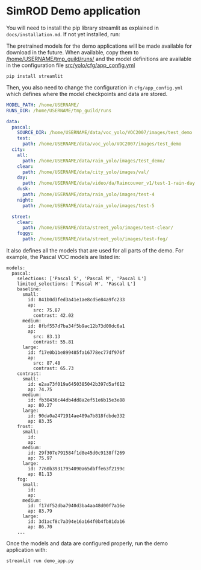# SimROD Demo application

You will need to install the pip library streamlit as explained in `docs/installation.md`. If not yet installed, run:

The pretrained models for the demo applications will be made available for download in the future. When available, copy them to [/home/USERNAME/tmp_guild/runs/](/home/USERNAME/tmp_guild/runs/) and the model definitions are available in the configuration file [src/yolo/cfg/app_config.yml](cfg/app_config.yml)


```
pip install streamlit
```

Then, you also need to change the configuration in `cfg/app_config.yml` which defines where the model checkpoints and data are stored. 

```yaml
MODEL_PATH: /home/USERNAME/
RUNS_DIR: /home/USERNAME/tmp_guild/runs

data:
  pascal:
    SOURCE_DIR: /home/USERNAME/data/voc_yolo/VOC2007/images/test_demo
    test:
      path: /home/USERNAME/data/voc_yolo/VOC2007/images/test_demo
  city:
    all:
      path: /home/USERNAME/data/rain_yolo/images/test_demo/
    clear:
      path: /home/USERNAME/data/city_yolo/images/val/
    day:
      path: /home/USERNAME/data/video/da/Raincouver_v1/test-1-rain-day.mp4
    dusk:
      path: /home/USERNAME/data/rain_yolo/images/test-4
    night:
      path: /home/USERNAME/data/rain_yolo/images/test-5

  street:
    clear:
      path: /home/USERNAME/data/street_yolo/images/test-clear/
    foggy:
      path: /home/USERNAME/data/street_yolo/images/test-fog/
```

It also defines all the models that are used for all parts of the demo. For example, the Pascal VOC models are listed in:

```
models:
  pascal:
    selections: ['Pascal S', 'Pascal M', 'Pascal L']
    limited_selections: ['Pascal M', 'Pascal L']
    baseline:
      small:
        id: 841b0d3fed3a41e1ae8cd5e84a9fc233
        ap:
          src: 75.87
          contrast: 42.02
      medium:
        id: 8fbf557d7ba34f5b9ac12b73d00dc6a1
        ap:
          src: 83.13
          contrast: 55.81
      large:
        id: f17e0b1be899485fa16778ec77df976f
        ap:
          src: 87.48
          contrast: 65.73
    contrast:
      small:
        id: e2aa73f019a6450385042b397d5af612
        ap: 74.75
      medium:
        id: fb30436c44db4dd8a2ef51e6b15e3e88
        ap: 80.27
      large:
        id: 90da0a2471914ae489a7b818fdbde332
        ap: 83.35
    frost:
      small:
        id:
        ap:
      medium:
        id: 29f307e791584f1d8e45d0c9138ff269
        ap: 75.97
      large:
        id: 7760b39317954090a65dbffe63f2199c
        ap: 81.13
    fog:
      small:
        id:
        ap:
      medium:
        id: f17df52dba7940d3ba4aa48d00f7a16e
        ap: 83.79
      large:
        id: 3d1acf8c7a394e16a164f0b4fb81da16
        ap: 86.70
    ...
```

Once the models and data are configured properly, run the demo application with:

```
streamlit run demo_app.py
```
